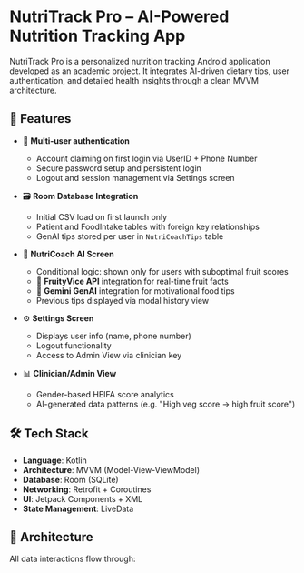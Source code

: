 # NutriTrack Pro – AI-Powered Nutrition Tracking App

NutriTrack Pro is a personalized nutrition tracking Android application developed as an academic project. It integrates AI-driven dietary tips, user authentication, and detailed health insights through a clean MVVM architecture.

## 📱 Features

- 🔐 **Multi-user authentication**
  - Account claiming on first login via UserID + Phone Number
  - Secure password setup and persistent login
  - Logout and session management via Settings screen

- 🗃️ **Room Database Integration**
  - Initial CSV load on first launch only
  - Patient and FoodIntake tables with foreign key relationships
  - GenAI tips stored per user in `NutriCoachTips` table

- 🧠 **NutriCoach AI Screen**
  - Conditional logic: shown only for users with suboptimal fruit scores
  - 🍎 **FruityVice API** integration for real-time fruit facts
  - 🤖 **Gemini GenAI** integration for motivational food tips
  - Previous tips displayed via modal history view

- ⚙️ **Settings Screen**
  - Displays user info (name, phone number)
  - Logout functionality
  - Access to Admin View via clinician key

- 📊 **Clinician/Admin View**
  - Gender-based HEIFA score analytics
  - AI-generated data patterns (e.g. "High veg score → high fruit score")

## 🛠 Tech Stack

- **Language**: Kotlin  
- **Architecture**: MVVM (Model-View-ViewModel)
- **Database**: Room (SQLite)  
- **Networking**: Retrofit + Coroutines  
- **UI**: Jetpack Components + XML  
- **State Management**: LiveData  

## 🧩 Architecture

All data interactions flow through:
